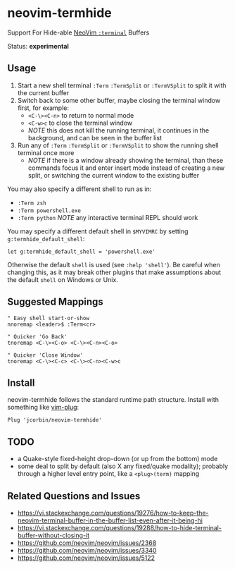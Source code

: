 # neovim-termhide

Support For Hide-able [NeoVim `:terminal`][nvim_terminal_emulator] Buffers

Status: **experimental**

## Usage

1. Start a new shell terminal `:Term` `:TermSplit` or `:TermVSplit` to split it with the current buffer
2. Switch back to some other buffer, maybe closing the terminal window first, for example:
   - `<C-\><C-n>` to return to normal mode
   - `<C-w>c` to close the terminal window
   - *NOTE* this does not kill the running terminal, it continues in the
     background, and can be seen in the buffer list
3. Run any of `:Term` `:TermSplit` or `:TermVSplit` to show the running shell terminal once more
   - *NOTE* if there is a window already showing the terminal, than these
     commands focus it and enter insert mode instead of creating a new split,
     or switching the current window to the existing buffer

You may also specify a different shell to run as in:
- `:Term zsh`
- `:Term powershell.exe`
- `:Term python` *NOTE* any interactive terminal REPL should work

You may specify a different default shell in `$MYVIMRC` by setting `g:termhide_default_shell`:

```vim
let g:termhide_default_shell = 'powershell.exe'
```

Otherwise the default `shell` is used (see `:help 'shell'`). Be careful when
changing this, as it may break other plugins that make assumptions about the
default `shell` on Windows or Unix.

## Suggested Mappings

```vim
" Easy shell start-or-show
nnoremap <leader>$ :Term<cr>

" Quicker 'Go Back'
tnoremap <C-\><C-o> <C-\><C-n><C-o>

" Quicker 'Close Window'
tnoremap <C-\><C-c> <C-\><C-n><C-w>c
```

## Install

neovim-termhide follows the standard runtime path structure. Install with
something like [vim-plug](https://github.com/junegunn/vim-plug):
```vim
Plug 'jcorbin/neovim-termhide'
```

## TODO

- a Quake-style fixed-height drop-down (or up from the bottom) mode
- some deal to split by default (also X any fixed/quake modality); probably
  through a higher level entry point, like a `<plug>(term)` mapping

## Related Questions and Issues

- https://vi.stackexchange.com/questions/19276/how-to-keep-the-neovim-terminal-buffer-in-the-buffer-list-even-after-it-being-hi
- https://vi.stackexchange.com/questions/19288/how-to-hide-terminal-buffer-without-closing-it
- https://github.com/neovim/neovim/issues/2368
- https://github.com/neovim/neovim/issues/3340
- https://github.com/neovim/neovim/issues/5122

[nvim_terminal_emulator]: https://neovim.io/doc/user/nvim_terminal_emulator.html
